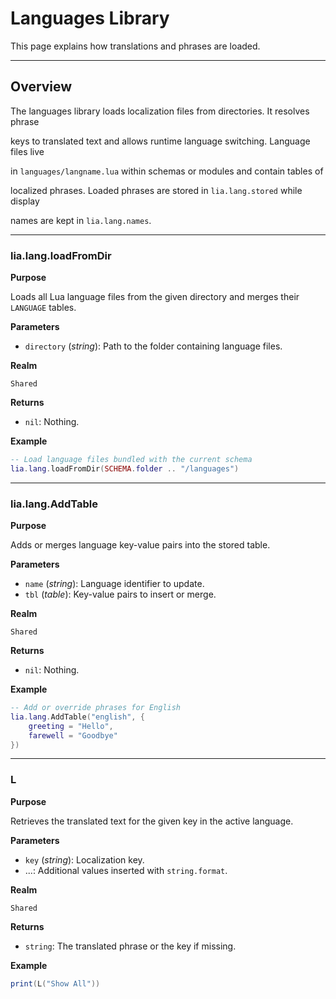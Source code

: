 # Languages Library

This page explains how translations and phrases are loaded.

---

## Overview

The languages library loads localization files from directories. It resolves phrase

keys to translated text and allows runtime language switching. Language files live

in `languages/langname.lua` within schemas or modules and contain tables of

localized phrases. Loaded phrases are stored in `lia.lang.stored` while display

names are kept in `lia.lang.names`.

---

### lia.lang.loadFromDir

**Purpose**

Loads all Lua language files from the given directory and merges their `LANGUAGE` tables.

**Parameters**

* `directory` (*string*): Path to the folder containing language files.

**Realm**

`Shared`

**Returns**

* `nil`: Nothing.

**Example**

```lua
-- Load language files bundled with the current schema
lia.lang.loadFromDir(SCHEMA.folder .. "/languages")
```

---

### lia.lang.AddTable

**Purpose**

Adds or merges language key-value pairs into the stored table.

**Parameters**

* `name` (*string*): Language identifier to update.
* `tbl` (*table*): Key-value pairs to insert or merge.

**Realm**

`Shared`

**Returns**

* `nil`: Nothing.

**Example**

```lua
-- Add or override phrases for English
lia.lang.AddTable("english", {
    greeting = "Hello",
    farewell = "Goodbye"
})
```

---

### L

**Purpose**

Retrieves the translated text for the given key in the active language.

**Parameters**

* `key` (*string*): Localization key.
* ...: Additional values inserted with `string.format`.

**Realm**

`Shared`

**Returns**

* `string`: The translated phrase or the key if missing.

**Example**

```lua
print(L("Show All"))
```

